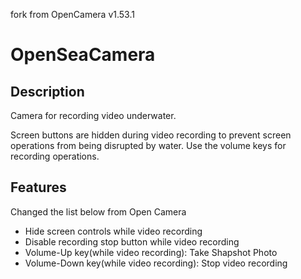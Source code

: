 fork from OpenCamera v1.53.1

# OpenSeaCamera

## Description
Camera for recording video underwater.

Screen buttons are hidden during video recording to prevent screen operations from being disrupted by water.
Use the volume keys for recording operations.

## Features
Changed the list below from Open Camera
* Hide screen controls while video recording
* Disable recording stop button while video recording
* Volume-Up key(while video recording): Take Shapshot Photo
* Volume-Down key(while video recording): Stop video recording
